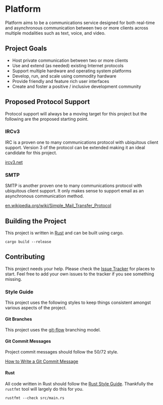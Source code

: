 # Platform #

Platform aims to be a communications service designed for both real-time and
asynchronous communication between two or more clients across multiple
modalities such as text, voice, and video.

## Project Goals ##

* Host private communication between two or more clients
* Use and extend (as needed) existing Internet protocols
* Support multiple hardware and operating system platforms
* Develop, run, and scale using commodity hardware
* Provide friendly and feature rich user interfaces
* Create and foster a positive / inclusive development community

## Proposed Protocol Support ##

Protocol support will always be a moving target for this project but the
following are the proposed starting point.

### IRCv3 ###

IRC is a proven one to many communications protocol with ubiquitous client
support. Version 3 of the protocol can be extended making it an ideal candidate
for this project.

[ircv3.net](https://ircv3.net/)

### SMTP ###

SMTP is another proven one to many communications protocol with ubiquitous
client support. It only makes sense to support email as an asynchronous
communication method.

[en.wikipedia.org/wiki/Simple\_Mail\_Transfer_Protocol](https://en.wikipedia.org/wiki/Simple_Mail_Transfer_Protocol)

## Building the Project ##

This project is written in [Rust](https://www.rust-lang.org/) and can be built
using cargo.

`cargo build --release`

## Contributing ##

This project needs your help. Please check the
[Issue Tracker](https://github.com/jonathanwindle/platform/issues) for places
to start. Feel free to add your own issues to the tracker if you see something
missing.

### Style Guide ###

This project uses the following styles to keep things consistent amongst
various aspects of the project.

#### Git Branches ####

This project uses the
[git-flow](https://nvie.com/posts/a-successful-git-branching-model/) branching
model.

#### Git Commit Messages ####

Project commit messages should follow the 50/72 style.

[How to Write a Git Commit Message](https://chris.beams.io/posts/git-commit/)

#### Rust ####

All code written in Rust should follow the
[Rust Style Guide](https://github.com/rust-dev-tools/fmt-rfcs/blob/master/guide/guide.md).
Thankfully the `rustfmt` tool will largely do this for you.

`rustfmt --check src/main.rs`
